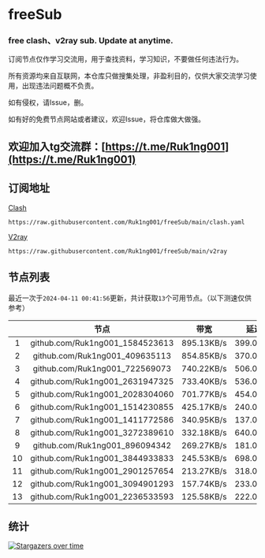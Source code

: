 # freeSub
### free clash、v2ray sub. Update at anytime.

订阅节点仅作学习交流用，用于查找资料，学习知识，不要做任何违法行为。

所有资源均来自互联网，本仓库只做搜集处理，非盈利目的，仅供大家交流学习使用，出现违法问题概不负责。

如有侵权，请Issue，删。

如有好的免费节点网站或者建议，欢迎Issue，将仓库做大做强。

## 欢迎加入tg交流群：[https://t.me/Ruk1ng001](https://t.me/Ruk1ng001)

## 订阅地址
[Clash](https://raw.githubusercontent.com/Ruk1ng001/freeSub/main/clash.yaml)
```
https://raw.githubusercontent.com/Ruk1ng001/freeSub/main/clash.yaml
```
[V2ray](https://raw.githubusercontent.com/Ruk1ng001/freeSub/main/v2ray)
```
https://raw.githubusercontent.com/Ruk1ng001/freeSub/main/v2ray
```

## 节点列表

最近一次于`2024-04-11 00:41:56`更新，共计获取`13`个可用节点。（以下测速仅供参考）

|  | 节点 | 带宽 | 延迟 |
|:-:|:--:|:--:|:--:|
 | 1 | github.com/Ruk1ng001_1584523613 | 895.13KB/s | 399.00ms |
 | 2 | github.com/Ruk1ng001_409635113 | 854.85KB/s | 370.00ms |
 | 3 | github.com/Ruk1ng001_722569073 | 740.22KB/s | 506.00ms |
 | 4 | github.com/Ruk1ng001_2631947325 | 733.40KB/s | 536.00ms |
 | 5 | github.com/Ruk1ng001_2028304060 | 701.77KB/s | 454.00ms |
 | 6 | github.com/Ruk1ng001_1514230855 | 425.17KB/s | 240.00ms |
 | 7 | github.com/Ruk1ng001_1411772586 | 340.95KB/s | 137.00ms |
 | 8 | github.com/Ruk1ng001_3272389610 | 332.18KB/s | 640.00ms |
 | 9 | github.com/Ruk1ng001_896094342 | 269.27KB/s | 181.00ms |
 | 10 | github.com/Ruk1ng001_3844933833 | 245.53KB/s | 698.00ms |
 | 11 | github.com/Ruk1ng001_2901257654 | 213.27KB/s | 318.00ms |
 | 12 | github.com/Ruk1ng001_3094901293 | 157.74KB/s | 233.00ms |
 | 13 | github.com/Ruk1ng001_2236533593 | 125.58KB/s | 222.00ms |


## 统计

[![Stargazers over time](https://starchart.cc/Ruk1ng001/freeSub.svg)](https://starchart.cc/Ruk1ng001/freeSub)
